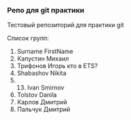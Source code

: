 ### Репо для git практики

Тестовый репозиторий для практики git

Список групп:
1. Surname FirstName
2. Капустин Михаил
3. Трифонов Игорь кто в ETS?
4. Shabashov Nikita
5. 13. Ivan Smirnov
6. Tolstov Danila
7. Карлов Дмитрий
8. Пальчук Дмитрий
